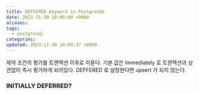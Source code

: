 ```yaml
---
title: DEFFERED keyword in PostgreSQL
date: 2023-11-30 10:09:00 +0900
aliases: 
tags:
  - postgresql
categories: 
updated: 2023-11-30 10:09:37 +0900
---
```


제약 조건의 평가를 트랜잭션 이후로 미룬다. 기본 값은 Immediately 로 트랜잭션과 상관없이 즉시 평가하게 되어있다. DEFFERED 로 설정한다면 upsert 가 되지 않는다.

### INITIALLY DEFERRED?


